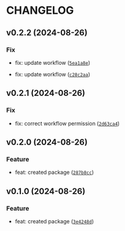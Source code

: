 # CHANGELOG

## v0.2.2 (2024-08-26)

### Fix

* fix: update workflow ([`5ea1a8e`](https://github.com/Siddharth-1698/test-package/commit/5ea1a8ed2cb7930cf3941d23401ead9a428e3eba))

* fix: update workflow ([`c28c2aa`](https://github.com/Siddharth-1698/test-package/commit/c28c2aa6b1d753f2ac54cd119da05779f20f5b99))

## v0.2.1 (2024-08-26)

### Fix

* fix: correct workflow permission ([`2d63ca4`](https://github.com/Siddharth-1698/test-package/commit/2d63ca4cece4662871aa1c950e8f02d97cea2bfc))

## v0.2.0 (2024-08-26)

### Feature

* feat: created package ([`287b8cc`](https://github.com/Siddharth-1698/test-package/commit/287b8cc8c8427702bc3a01c9f48b969a7dfa07e3))

## v0.1.0 (2024-08-26)

### Feature

* feat: created package ([`3e4248d`](https://github.com/Siddharth-1698/test-package/commit/3e4248d2b5e022dd6d2fdd682f69cb98b46e57e0))
